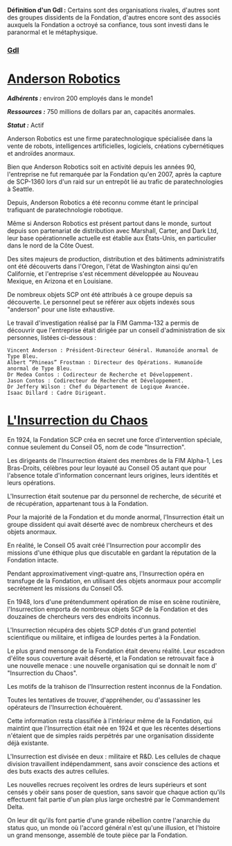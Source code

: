 **Définition d'un GdI :** Certains sont des organisations rivales, d'autres sont des groupes dissidents de la Fondation, d'autres encore sont des associés auxquels la Fondation a octroyé sa confiance, tous sont investi dans le paranormal et le métaphysique.

### [GdI](http://fondationscp.wikidot.com/groups-of-interest)

# [Anderson Robotics](http://fondationscp.wikidot.com/anderson-robotics-hub)

***Adhérents :*** environ 200 employés dans le monde1

***Ressources :*** 750 millions de dollars par an, capacités anormales.

***Statut :*** Actif

Anderson Robotics est une firme paratechnologique spécialisée dans la vente de robots, intelligences artificielles, logiciels, créations cybernétiques et androïdes anormaux.

Bien que Anderson Robotics soit en activité depuis les années 90, l'entreprise ne fut remarquée par la Fondation qu'en 2007, après la capture de SCP-1360 lors d'un raid sur un entrepôt lié au trafic de paratechnologies à Seattle.

Depuis, Anderson Robotics a été reconnu comme étant le principal trafiquant de paratechnologie robotique.

Même si Anderson Robotics est présent partout dans le monde, surtout depuis son partenariat de distribution avec Marshall, Carter, and Dark Ltd, leur base opérationnelle actuelle est établie aux États-Unis, en particulier dans le nord de la Côte Ouest.

Des sites majeurs de production, distribution et des bâtiments administratifs ont été découverts dans l'Oregon, l'état de Washington ainsi qu'en Californie, et l'entreprise s'est récemment développée au Nouveau Mexique, en Arizona et en Louisiane.

De nombreux objets SCP ont été attribués à ce groupe depuis sa découverte. Le personnel peut se référer aux objets indexés sous "anderson" pour une liste exhaustive.

Le travail d'investigation réalisé par la FIM Gamma-132 a permis de découvrir que l'entreprise était dirigée par un conseil d'administration de six personnes, listées ci-dessous :

	Vincent Anderson : Président-Directeur Général. Humanoïde anormal de Type Bleu.
	Albert “Phineas” Frostman : Directeur des Opérations. Humanoïde anormal de Type Bleu.
	Dr Medea Contos : Codirecteur de Recherche et Développement.
	Jason Contos : Codirecteur de Recherche et Développement.
	Dr Jeffery Wilson : Chef du Département de Logique Avancée.
	Isaac Dillard : Cadre Dirigeant.

# [L'Insurrection du Chaos](http://fondationscp.wikidot.com/chaos-insurgency-hub)

En 1924, la Fondation SCP créa en secret une force d'intervention spéciale, connue seulement du Conseil O5, nom de code "Insurrection".

Les dirigeants de l'Insurrection étaient des membres de la FIM Alpha-1, Les Bras-Droits, célèbres pour leur loyauté au Conseil O5 autant que pour l'absence totale d'information concernant leurs origines, leurs identités et leurs opérations.

L'Insurrection était soutenue par du personnel de recherche, de sécurité et de récupération, appartenant tous à la Fondation.

Pour la majorité de la Fondation et du monde anormal, l'Insurrection était un groupe dissident qui avait déserté avec de nombreux chercheurs et des objets anormaux.

En réalité, le Conseil O5 avait créé l'Insurrection pour accomplir des missions d'une éthique plus que discutable en gardant la réputation de la Fondation intacte.

Pendant approximativement vingt-quatre ans, l'Insurrection opéra en transfuge de la Fondation, en utilisant des objets anormaux pour accomplir secrètement les missions du Conseil O5.

En 1948, lors d'une prétendumment opération de mise en scène routinière, l'Insurrection emporta de nombreux objets SCP de la Fondation et des douzaines de chercheurs vers des endroits inconnus.

L'Insurrection récupéra des objets SCP dotés d'un grand potentiel scientifique ou militaire, et infligea de lourdes pertes à la Fondation.

Le plus grand mensonge de la Fondation était devenu réalité. Leur escadron d'élite sous couverture avait déserté, et la Fondation se retrouvait face à une nouvelle menace : une nouvelle organisation qui se donnait le nom d' "Insurrection du Chaos".

Les motifs de la trahison de l'Insurrection restent inconnus de la Fondation.

Toutes les tentatives de trouver, d'appréhender, ou d'assassiner les opérateurs de l'Insurrection échouèrent.

Cette information resta classifiée à l'intérieur même de la Fondation, qui maintint que l'Insurrection était née en 1924 et que les récentes désertions n'étaient que de simples raids perpétrés par une organisation dissidente déjà existante.

L'Insurrection est divisée en deux : militaire et R&D. Les cellules de chaque division travaillent indépendamment, sans avoir conscience des actions et des buts exacts des autres cellules.

Les nouvelles recrues reçoivent les ordres de leurs supérieurs et sont censés y obéir sans poser de question, sans savoir que chaque action qu'ils effectuent fait partie d'un plan plus large orchestré par le Commandement Delta.

On leur dit qu'ils font partie d'une grande rébellion contre l'anarchie du status quo, un monde où l'accord général n'est qu'une illusion, et l'histoire un grand mensonge, assemblé de toute pièce par la Fondation.
